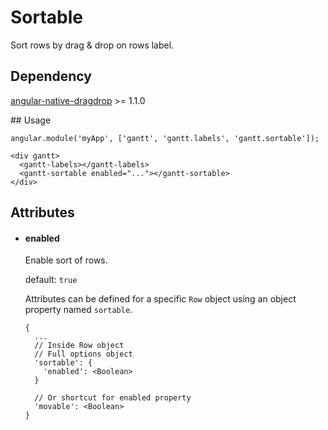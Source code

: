 # Sortable

Sort rows by drag & drop on rows label.

## Dependency

[angular-native-dragdrop](https://github.com/angular-dragdrop/angular-dragdrop) >= 1.1.0

## Usage

    angular.module('myApp', ['gantt', 'gantt.labels', 'gantt.sortable']);

<!-- -->

    <div gantt>
      <gantt-labels></gantt-labels>
      <gantt-sortable enabled="..."></gantt-sortable>
    </div>

## Attributes

- #### enabled

    Enable sort of rows.
  
    default: `true`
  
  Attributes can be defined for a specific `Row` object using an object property named `sortable`.

      {
        ...
        // Inside Row object
        // Full options object
        'sortable': {
          'enabled': <Boolean>
        }

        // Or shortcut for enabled property
        'movable': <Boolean>
      }
